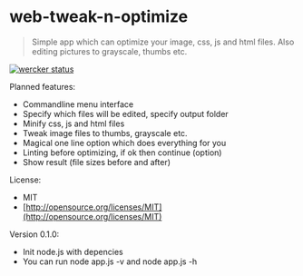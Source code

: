 web-tweak-n-optimize
====================
> Simple app which can optimize your image, css, js and html files. Also editing pictures to grayscale, thumbs etc.

[![wercker status](https://app.wercker.com/status/09ee66ec76d4aecbfd2d5c7adcd0e60f/m "wercker status")](https://app.wercker.com/project/bykey/09ee66ec76d4aecbfd2d5c7adcd0e60f)

Planned features:
- Commandline menu interface
- Specify which files will be edited, specify output folder
- Minify css, js and html files
- Tweak image files to thumbs, grayscale etc.
- Magical one line option which does everything for you
- Linting before optimizing, if ok then continue (option)
- Show result (file sizes before and after)

License:
- MIT
- [http://opensource.org/licenses/MIT](http://opensource.org/licenses/MIT) 

Version 0.1.0:
- Init node.js with depencies
- You can run node app.js -v and node app.js -h


